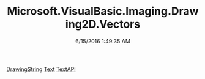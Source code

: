 ﻿---
title: Microsoft.VisualBasic.Imaging.Drawing2D.Vectors
date: 6/15/2016 1:49:35 AM
---

[DrawingString](T-Microsoft.VisualBasic.Imaging.Drawing2D.Vectors.DrawingString.html)
[Text](T-Microsoft.VisualBasic.Imaging.Drawing2D.Vectors.Text.html)
[TextAPI](T-Microsoft.VisualBasic.Imaging.Drawing2D.Vectors.TextAPI.html)
